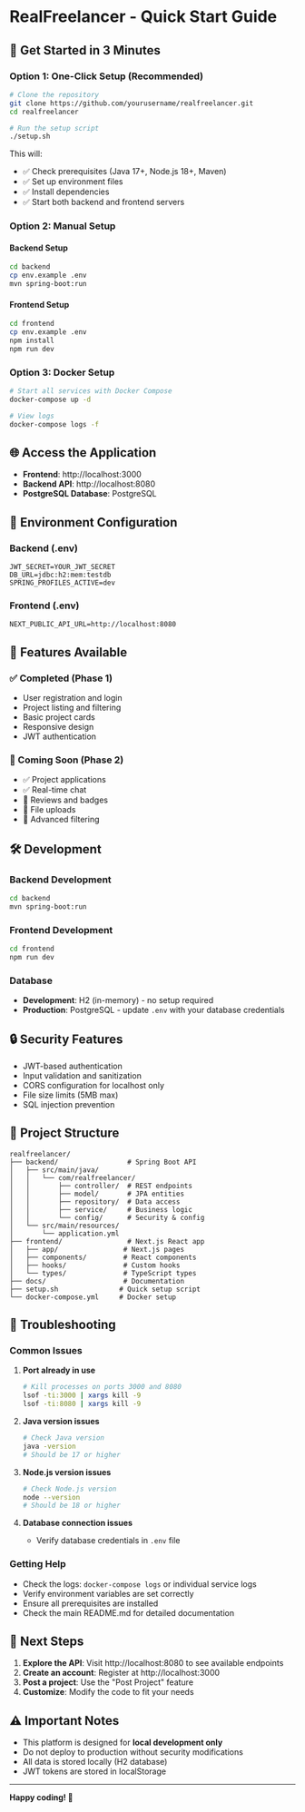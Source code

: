 # RealFreelancer - Quick Start Guide

## 🚀 Get Started in 3 Minutes

### Option 1: One-Click Setup (Recommended)

```bash
# Clone the repository
git clone https://github.com/yourusername/realfreelancer.git
cd realfreelancer

# Run the setup script
./setup.sh
```

This will:
- ✅ Check prerequisites (Java 17+, Node.js 18+, Maven)
- ✅ Set up environment files
- ✅ Install dependencies
- ✅ Start both backend and frontend servers

### Option 2: Manual Setup

#### Backend Setup
```bash
cd backend
cp env.example .env
mvn spring-boot:run
```

#### Frontend Setup
```bash
cd frontend
cp env.example .env
npm install
npm run dev
```

### Option 3: Docker Setup

```bash
# Start all services with Docker Compose
docker-compose up -d

# View logs
docker-compose logs -f
```

## 🌐 Access the Application

- **Frontend**: http://localhost:3000
- **Backend API**: http://localhost:8080
- **PostgreSQL Database**: PostgreSQL

## 🔧 Environment Configuration

### Backend (.env)
```env
JWT_SECRET=YOUR_JWT_SECRET
DB_URL=jdbc:h2:mem:testdb
SPRING_PROFILES_ACTIVE=dev
```

### Frontend (.env)
```env
NEXT_PUBLIC_API_URL=http://localhost:8080
```

## 📱 Features Available

### ✅ Completed (Phase 1)
- User registration and login
- Project listing and filtering
- Basic project cards
- Responsive design
- JWT authentication

### 🚧 Coming Soon (Phase 2)
- ✅ Project applications
- ✅ Real-time chat
- 🚧 Reviews and badges
- 🚧 File uploads
- 🚧 Advanced filtering

## 🛠️ Development

### Backend Development
```bash
cd backend
mvn spring-boot:run
```

### Frontend Development
```bash
cd frontend
npm run dev
```

### Database
- **Development**: H2 (in-memory) - no setup required
- **Production**: PostgreSQL - update `.env` with your database credentials

## 🔒 Security Features

- JWT-based authentication
- Input validation and sanitization
- CORS configuration for localhost only
- File size limits (5MB max)
- SQL injection prevention

## 📁 Project Structure

```
realfreelancer/
├── backend/                 # Spring Boot API
│   ├── src/main/java/
│   │   └── com/realfreelancer/
│   │       ├── controller/  # REST endpoints
│   │       ├── model/       # JPA entities
│   │       ├── repository/  # Data access
│   │       ├── service/     # Business logic
│   │       └── config/      # Security & config
│   └── src/main/resources/
│       └── application.yml
├── frontend/                # Next.js React app
│   ├── app/                # Next.js pages
│   ├── components/         # React components
│   ├── hooks/              # Custom hooks
│   └── types/              # TypeScript types
├── docs/                   # Documentation
├── setup.sh               # Quick setup script
└── docker-compose.yml     # Docker setup
````````````

## 🐛 Troubleshooting

### Common Issues

1. **Port already in use**
   ```bash
   # Kill processes on ports 3000 and 8080
   lsof -ti:3000 | xargs kill -9
   lsof -ti:8080 | xargs kill -9
   ```

2. **Java version issues**
   ```bash
   # Check Java version
   java -version
   # Should be 17 or higher
   ```

3. **Node.js version issues**
   ```bash
   # Check Node.js version
   node --version
   # Should be 18 or higher
   ```

4. **Database connection issues**
   - Verify database credentials in `.env` file

### Getting Help

- Check the logs: `docker-compose logs` or individual service logs
- Verify environment variables are set correctly
- Ensure all prerequisites are installed
- Check the main README.md for detailed documentation

## 🎯 Next Steps

1. **Explore the API**: Visit http://localhost:8080 to see available endpoints
2. **Create an account**: Register at http://localhost:3000
3. **Post a project**: Use the "Post Project" feature
4. **Customize**: Modify the code to fit your needs

## ⚠️ Important Notes

- This platform is designed for **local development only**
- Do not deploy to production without security modifications
- All data is stored locally (H2 database)
- JWT tokens are stored in localStorage

---

**Happy coding! 🚀** 